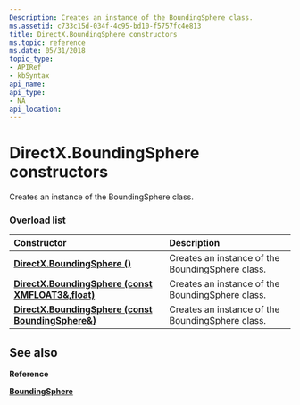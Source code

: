 ```yaml
---
Description: Creates an instance of the BoundingSphere class.
ms.assetid: c733c15d-034f-4c95-bd10-f5757fc4e813
title: DirectX.BoundingSphere constructors
ms.topic: reference
ms.date: 05/31/2018
topic_type: 
- APIRef
- kbSyntax
api_name: 
api_type: 
- NA
api_location: 
---
```


# DirectX.BoundingSphere constructors

Creates an instance of the BoundingSphere class.

### Overload list



| Constructor                                                                     | Description                                                 |
|:--------------------------------------------------------------------------------|:------------------------------------------------------------|
| [**DirectX.BoundingSphere ()**](/windows/win32/api/appmgmt/ns-appmgmt-appcategoryinfo)                      | Creates an instance of the BoundingSphere class.<br/> |
| [**DirectX.BoundingSphere (const XMFLOAT3&,float)**](/windows/win32/api/directxcollision/nf-directxcollision-boundingsphere-boundingsphere(constxmfloat3__float)) | Creates an instance of the BoundingSphere class.<br/> |
| [**DirectX.BoundingSphere (const BoundingSphere&)**](/windows/win32/api/directxcollision/nf-directxcollision-boundingsphere-boundingsphere(constboundingsphere_)) | Creates an instance of the BoundingSphere class.<br/> |



## See also

<dl> <dt>

**Reference**
</dt> <dt>

[**BoundingSphere**](/windows/win32/api/directxcollision/ns-directxcollision-boundingsphere)
</dt> </dl>

 

 